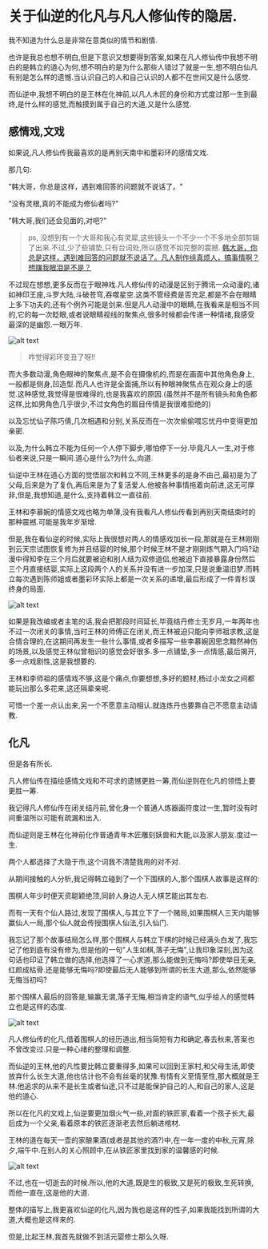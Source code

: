 # 关于仙逆的化凡与凡人修仙传的隐居.

我不知道为什么总是非常在意类似的情节和剧情.<br>

也许是我总也想不明白,但是下意识又想要得到答案,如果在凡人修仙传中我想不明白的是韩立的道心为何,想不明白的是为什么那些人错过了就是一生,想不明白仙凡有别是怎么样的遗憾.当认识自己的人和自己认识的人都不在世间又是什么感觉.<br>

而仙逆中,我想不明白的是王林在化神前,以凡人木匠的身份和方式度过那一生到最终,是什么样的感觉,而触摸到属于自己的大道,又是什么感觉.<br>

## 感情戏,文戏

如果说,凡人修仙传我最喜欢的是再别天南中和墨彩环的感情文戏.<br>

那几句:<br>

"韩大哥，你总是这样，遇到难回答的问题就不说话了。"<br>

"没有灵根,真的不能成为修仙者吗?"<br>

"韩大哥,我们还会见面的,对吧?"<br>

> ps, 没想到有一个大哥和我心有灵犀,这些镜头一个不少一个不多地全部剪辑了出来.不过,少了些铺垫,只有台词处,所以感觉不如完整的震撼.
> [韩大哥，你总是这样，遇到难回答的问题就不说话了。凡人制作组真烦人，搞事情啊？想赚我眼泪是不是？](https://www.bilibili.com/video/BV1jv411Y7WD/)

不过现在想想,更多反而在于眼神戏.凡人修仙传的动漫是区别于腾讯一众动漫的,诸如神印王座,斗罗大陆,斗破苍穹,吞噬星空.这类不管经费是否充足,都是不会在眼睛上多下功夫的,还有个例外可能是剑来.但是凡人动漫中的眼睛,在我看来是相当不同的,它的每一次眨眼,或者说眼睛视线的聚焦点,很多时候都会传递一种情绪,我感受最深的是幽怨.一眼万年.<br>

![alt text](https://image.baidu.com/search/down?url=https://img9.doubanio.com/view/photo/l/public/p2918545014.webp)

> 咋觉得彩环变丑了呀!!<br>

而大多数动漫,角色眼神的聚焦点,是不会在摄像机的,而是在画面中其他角色身上,一般都是侧身,凹造型.而凡人也许是全面捕,所以有种眼神聚焦点在观众身上的感觉.这种感觉,我觉得是很难得的,也是我喜欢的原因.(虽然并不是所有镜头和角色都这样,比如男角色几乎很少,不过女角色的眉目传情是我很难拒绝的)<br>

以及忘忧仙子陈巧倩,几次相遇和分别,关系反而在一次次偷偷喂忘忧丹中变得更加亲密.<br>

以及,为什么韩立不能为任何一个人停下脚步,哪怕停下一分.毕竟凡人一生,对于修仙者来说,只是一瞬间.道心是什么?为什么,向道.<br>

仙逆中王林在道心方面的觉悟层次和韩立不同,王林更多的是身不由己,最初是为了父母,后来是为了复仇,再后来是为了复活爱人.他被各种事情拖着向前进,这无可厚非,但是,我想知道,是什么,支持着韩立一直往前.<br>

王林和李慕婉的情感文戏也略为单薄,没有我看凡人修仙传看到再别天南结束时的那种震撼.可能是我年岁渐增.<br>

但是,我在看仙逆的时候,实际上我很想对两人的情感戏加长一段,那就是在王林刚刚到云天宗试图恢复修为并且结婴的时候,那个时候王林不是才刚刚炼气期入门吗?动漫中得知李在三个月后就要被迫和别人结为双修道侣,他被迫下直接暴露身份然后三个月直接结婴,实际上这段两个人的关系并没有进一步加深,只是说重温旧梦.而韩立每次遇到陈师姐或者墨彩环实际上都是一次关系的递增,最后形成了一件青杉误终身的局面.<br>

![alt text](https://image.baidu.com/search/down?url=https://img9.doubanio.com/view/photo/l/public/p2918545016.webp)

如果是我改编或者主笔的话,我会把那段时间延长,毕竟结丹修士无岁月,一年两年也不过一次闭关的事情,当时王林的师傅正在闭关,而王林被迫只能向李师祖求教,这是合情合理的,在这期间再发生一些什么事情,或者多描写一些李慕婉因思念黯然神伤的场景,以及感觉王林似曾相识的感觉会好很多.多一点铺垫,多一点情感,最后揭开,多一点戏剧性,这是我想要的.<br>

王林和李师祖的感情戏不够,这是个痛点,你要想想,多好的题材,杨过小龙女之间都能玩出那么多花来,这还隔辈亲呢.<br>

可惜一个差一点认出来,另一个不愿意主动相认.就连炼丹也要靠自己不愿意主动请教.<br>

## 化凡

但是各有所长.<br>

凡人修仙传在描绘感情文戏和不可求的遗憾更胜一筹,而仙逆则在化凡的领悟上要更胜一筹.<br>

我记得凡人修仙传在闭关结丹前,曾化身一个普通人炼器画符度过一生,暂时没有时间重温所以可能有疏漏和出入.<br>

而仙逆则是王林在化神前化作普通青年木匠雕刻妖兽和大能,以及家人朋友.度过一生.<br>

两个人都选择了大隐于市,这个词我不清楚我用的对不对.<br>

从期间接触的人分析,我记得韩立碰到了一个下围棋的人,那个围棋人故事是这样的:<br>

围棋人年少时便天资聪颖绝顶,同龄人身边人无人棋艺能出其左右.<br>

而有一天有个仙人路过,发现了围棋人,与其立下了一个赌局,如果围棋人三天内能够赢仙人一局,那个仙人就会传授围棋人仙法,引入仙门.<br>

我忘记了那个故事结局怎么样,那个围棋人与韩立下棋的时候已经满头白发了,我忘记了他到底有没有修为,但是他的一句"人生如棋,落子无悔",让我印象深刻,因为这句话也印证了韩立做的选择,他选择了一心求道,那么能做到无悔吗?即使举目无亲,红颜成枯骨.还是能够无悔吗?即使最后无人能够到所谓的长生大道,那么,依然能够无悔当初吗?<br>

那个围棋人最后的回答是,输赢无谓,落子无悔,相当肯定的语气,似乎给人的感觉韩立也是这样的态度.<br>

![alt text](https://image.baidu.com/search/down?url=https://img3.doubanio.com/view/photo/l/public/p2918545013.webp)

凡人修仙传的化凡,借着围棋人的经历道出,相当简短有力和确定,春去秋来,答案也不曾改变过.只是一种心绪的整理和调整.<br>

而仙逆的王林,他的凡性要比韩立要重得多,如果可以回到王家村,和父母生活,即使放弃什么长生大道,他也估计也不会有丝毫的犹豫.有情有义至情至性,那大概就是王林.他追求的从来不是长生或者仙途,只不过是能保护自己的人,和自己的家人,这是他的道心.<br>

所以在化凡的文戏上,仙逆要更加烟火气一些,对面的铁匠家,看着一个孩子长大,最后成为一个父亲,看着原本的铁匠逐渐老去然后躺进棺材.<br>

王林的道在每天一壶的家酿果酒(或者是其他的酒?)中,在一年一度的中秋,元宵,除夕,端午中.在别人的关心照顾中,在从铁匠家里找到家的温馨感的时候.<br>

![alt text](https://image.baidu.com/search/down?url=https://img9.doubanio.com/view/photo/l/public/p2918545015.webp)

不过,也在一切逝去的时候.所以,他的大道,既是生的极致,又是死的极致,生死转换,而他一直在,这是他的大道.<br>

整体的描写上,我更喜欢仙逆的化凡,因为我也是这样的性子,如果我能找到所谓的大道,大概也是这样来的.<br>

但是,比起王林,我首先就做不到活元婴修士那么久呀.<br>
